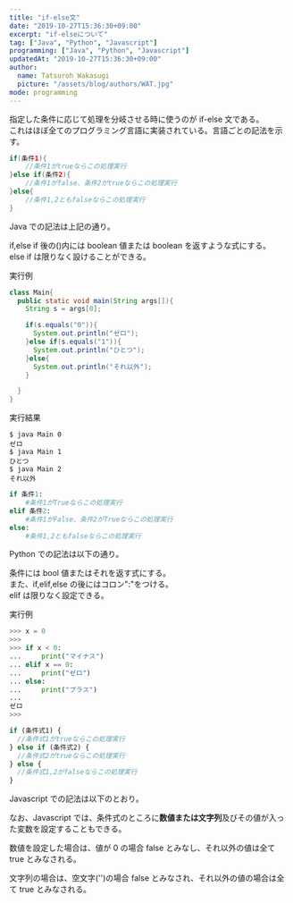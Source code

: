 ```yaml
---
title: "if-else文"
date: "2019-10-27T15:36:30+09:00"
excerpt: "if-elseについて"
tag: ["Java", "Python", "Javascript"]
programming: ["Java", "Python", "Javascript"]
updatedAt: "2019-10-27T15:36:30+09:00"
author:
  name: Tatsuroh Wakasugi
  picture: "/assets/blog/authors/WAT.jpg"
mode: programming
---
```


指定した条件に応じて処理を分岐させる時に使うのが if-else 文である。  
これはほぼ全てのプログラミング言語に実装されている。言語ごとの記法を示す。

<div class="note_content_by_programming_language" id="note_content_Java">

```java
if(条件1){
    //条件1がtrueならこの処理実行
}else if(条件2){
    //条件1がfalse、条件2がtrueならこの処理実行
}else{
    //条件1,2ともfalseならこの処理実行
}
```

Java での記法は上記の通り。

if,else if 後の()内には boolean 値または boolean を返すような式にする。  
else if は限りなく設けることができる。

実行例

```java
class Main{
  public static void main(String args[]){
    String s = args[0];

    if(s.equals("0")){
      System.out.println("ゼロ");
    }else if(s.equals("1")){
      System.out.println("ひとつ");
    }else{
      System.out.println("それ以外");
    }

  }
}
```

実行結果

```
$ java Main 0
ゼロ
$ java Main 1
ひとつ
$ java Main 2
それ以外
```

</div>
<div class="note_content_by_programming_language" id="note_content_Python">

```python
if 条件1:
    #条件1がTrueならこの処理実行
elif 条件2:
    #条件1がFalse、条件2がTrueならこの処理実行
else:
    #条件1,2ともfalseならこの処理実行
```

Python での記法は以下の通り。

条件には bool 値またはそれを返す式にする。  
また、if,elif,else の後にはコロン":"をつける。  
elif は限りなく設定できる。

実行例

```python
>>> x = 0
>>>
>>> if x < 0:
...     print("マイナス")
... elif x == 0:
...     print("ゼロ")
... else:
...     print("プラス")
...
ゼロ
>>>
```

</div>
<div class="note_content_by_programming_language" id="note_content_Javascript">

```javascript
if (条件式1) {
  //条件式1がtrueならこの処理実行
} else if (条件式2) {
  //条件式2がtrueならこの処理実行
} else {
  //条件式1,2がfalseならこの処理実行
}
```

Javascript での記法は以下のとおり。

なお、Javascript では、条件式のところに**数値または文字列**及びその値が入った変数を設定することもできる。

数値を設定した場合は、値が 0 の場合 false とみなし、それ以外の値は全て true とみなされる。

文字列の場合は、空文字('')の場合 false とみなされ、それ以外の値の場合は全て true とみなされる。

</div>
